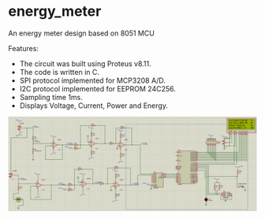 # energy_meter
An energy meter design based on 8051 MCU

Features:
- The circuit was built using Proteus v8.11.
- The code is written in C.
- SPI protocol implemented for MCP3208 A/D.
- I2C protocol implemented for EEPROM 24C256.
- Sampling time 1ms.
- Displays Voltage, Current, Power and Energy.

![energy_meter_photo](images/energy_meter.png)